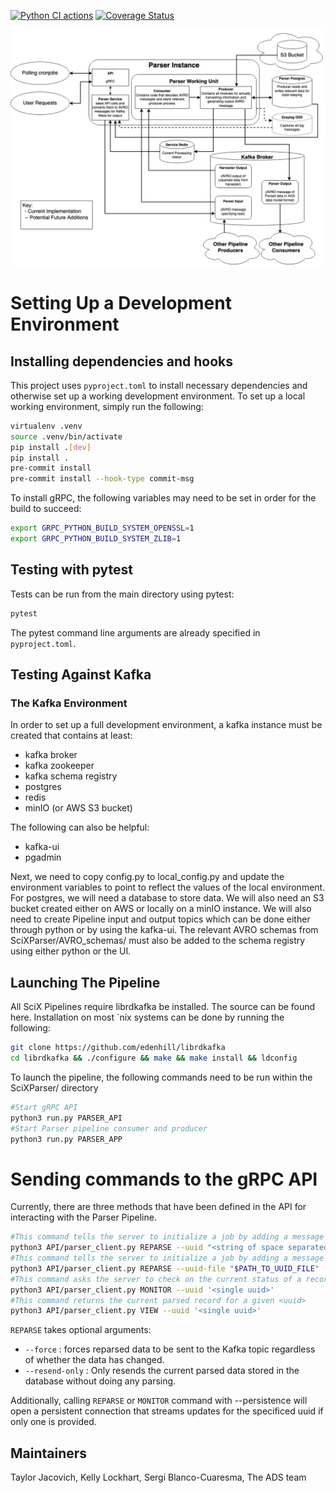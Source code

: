 [![Python CI actions](https://github.com/adsabs/SciXIngestParserPipeline/actions/workflows/python_actions.yml/badge.svg)](https://github.com/adsabs/SciXIngestParserPipeline/actions/workflows/python_actions.yml) [![Coverage Status](https://coveralls.io/repos/github/adsabs/SciXIngestParserPipeline/badge.svg?branch=main)](https://coveralls.io/github/adsabs/SciXIngestParserPipeline?branch=main)

![Parser Pipeline Flowchart](README_assets/Parser_Pipeline_implementation.png?raw=true "Parser Pipeline Flowchart")
# Setting Up a Development Environment
## Installing dependencies and hooks

This project uses `pyproject.toml` to install necessary dependencies and otherwise set up a working development environment. To set up a local working environment, simply run the following:
```bash
virtualenv .venv
source .venv/bin/activate
pip install .[dev]
pip install .
pre-commit install
pre-commit install --hook-type commit-msg
```
To install gRPC, the following variables may need to be set in order for the build to succeed:
```bash
export GRPC_PYTHON_BUILD_SYSTEM_OPENSSL=1
export GRPC_PYTHON_BUILD_SYSTEM_ZLIB=1
```
## Testing with pytest

Tests can be run from the main directory using pytest:
```bash
pytest
```
The pytest command line arguments are already specified in `pyproject.toml`.
## Testing Against Kafka
### The Kafka Environment

In order to set up a full development environment, a kafka instance must be created that contains at least:
- kafka broker
- kafka zookeeper
- kafka schema registry
- postgres
- redis
- minIO (or AWS S3 bucket)

The following can also be helpful:
- kafka-ui
- pgadmin

Next, we need to copy config.py to local_config.py and update the environment variables to point to reflect the values of the local environment. For postgres, we will need a database to store data. We will also need an S3 bucket created either on AWS or locally on a minIO instance. We will also need to create Pipeline input and output topics which can be done either through python or by using the kafka-ui. The relevant AVRO schemas from SciXParser/AVRO_schemas/ must also be added to the schema registry using either python or the UI.

## Launching The Pipeline

All SciX Pipelines require librdkafka be installed. The source can be found here. Installation on most `nix systems can be done by running the following:
```bash
git clone https://github.com/edenhill/librdkafka
cd librdkafka && ./configure && make && make install && ldconfig
```
To launch the pipeline, the following commands need to be run within the SciXParser/ directory
```bash
#Start gRPC API
python3 run.py PARSER_API
#Start Parser pipeline consumer and producer
python3 run.py PARSER_APP
```
# Sending commands to the gRPC API

Currently, there are three methods that have been defined in the API for interacting with the Parser Pipeline.

```bash
#This command tells the server to initialize a job by adding a message to the Parser Topic
python3 API/parser_client.py REPARSE --uuid "<string of space separated uuids>"
#This command tells the server to initialize a job by adding a message to the Parser Topic using uuids read from a line separated file.
python3 API/parser_client.py REPARSE --uuid-file "$PATH_TO_UUID_FILE"
#This command asks the server to check on the current status of a record with id <uuid>
python3 API/parser_client.py MONITOR --uuid '<single uuid>'
#This command returns the current parsed record for a given <uuid>
python3 API/parser_client.py VIEW --uuid '<single uuid>'
```

`REPARSE` takes optional arguments:
- `--force` : forces reparsed data to be sent to the Kafka topic regardless of whether the data has changed.
- `--resend-only` : Only resends the current parsed data stored in the database without doing any parsing.

Additionally, calling `REPARSE` or `MONITOR` command with --persistence will open a persistent connection that streams updates for the specificed uuid if only one is provided.

## Maintainers

Taylor Jacovich, Kelly Lockhart, Sergi Blanco-Cuaresma, The ADS team
